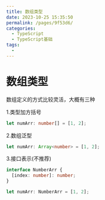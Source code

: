 ```yaml
---
title: 数组类型
date: 2023-10-25 15:35:50
permalink: /pages/9f53d6/
categories:
  - TypeScript
  - TypeScript基础
tags:
  -
---
```


# 数组类型

数组定义的方式比较灵活，大概有三种

1.类型加方括号

```ts
let numArr: number[] = [1, 2];
```

2.数组泛型

```ts
let numArr: Array<number> = [1, 2];
```

3.接口表示(不推荐)

```ts
interface NumberArr {
  [index: number]: number;
}

let numArr: NumberArr = [1, 2];
```
